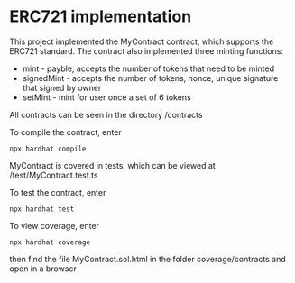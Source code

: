 # ERC721 implementation

This project implemented the MyContract contract, which supports the ERC721 standard. The contract also implemented three minting functions:

- mint - payble, accepts the number of tokens that need to be minted
- signedMint - accepts the number of tokens, nonce, unique signature that signed by owner
- setMint - mint for user once a set of 6 tokens

All contracts can be seen in the directory /contracts

To compile the contract, enter

```shell
npx hardhat сompile
```

MyContract is covered in tests, which can be viewed at /test/MyContract.test.ts

To test the contract, enter

```shell
npx hardhat test
```

To view coverage, enter

```shell
npx hardhat coverage
```

then find the file MyContract.sol.html in the folder coverage/contracts and open in a browser
